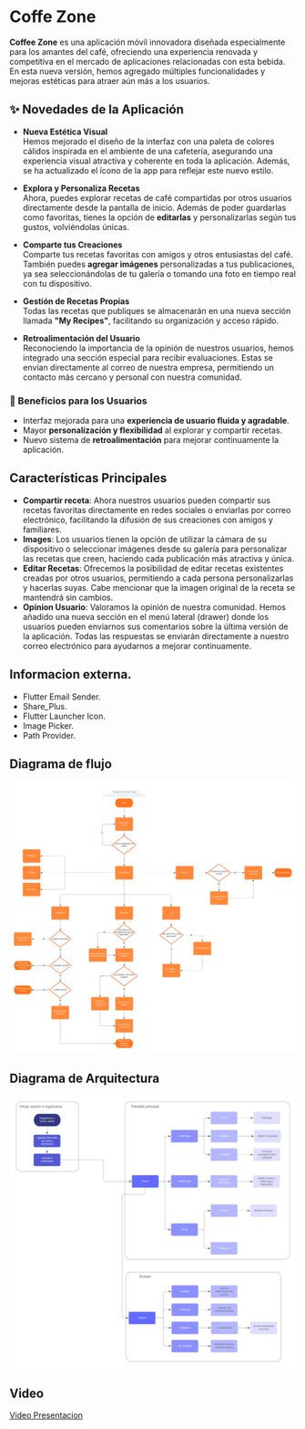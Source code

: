 # Coffe Zone

**Coffee Zone** es una aplicación móvil innovadora diseñada especialmente para los amantes del café, ofreciendo una experiencia renovada y competitiva en el mercado de aplicaciones relacionadas con esta bebida. En esta nueva versión, hemos agregado múltiples funcionalidades y mejoras estéticas para atraer aún más a los usuarios.

## ✨ Novedades de la Aplicación

- **Nueva Estética Visual**  
  Hemos mejorado el diseño de la interfaz con una paleta de colores cálidos inspirada en el ambiente de una cafetería, asegurando una experiencia visual atractiva y coherente en toda la aplicación. Además, se ha actualizado el ícono de la app para reflejar este nuevo estilo.

- **Explora y Personaliza Recetas**  
  Ahora, puedes explorar recetas de café compartidas por otros usuarios directamente desde la pantalla de inicio. Además de poder guardarlas como favoritas, tienes la opción de **editarlas** y personalizarlas según tus gustos, volviéndolas únicas.

- **Comparte tus Creaciones**  
  Comparte tus recetas favoritas con amigos y otros entusiastas del café. También puedes **agregar imágenes** personalizadas a tus publicaciones, ya sea seleccionándolas de tu galería o tomando una foto en tiempo real con tu dispositivo.

- **Gestión de Recetas Propias**  
  Todas las recetas que publiques se almacenarán en una nueva sección llamada **"My Recipes"**, facilitando su organización y acceso rápido.

- **Retroalimentación del Usuario**  
  Reconociendo la importancia de la opinión de nuestros usuarios, hemos integrado una sección especial para recibir evaluaciones. Estas se envían directamente al correo de nuestra empresa, permitiendo un contacto más cercano y personal con nuestra comunidad.

### 🚀 Beneficios para los Usuarios

- Interfaz mejorada para una **experiencia de usuario fluida y agradable**.
- Mayor **personalización y flexibilidad** al explorar y compartir recetas.
- Nuevo sistema de **retroalimentación** para mejorar continuamente la aplicación.

## Características Principales
- **Compartir receta**: Ahora nuestros usuarios pueden compartir sus recetas favoritas directamente en redes sociales o enviarlas por correo electrónico, facilitando la difusión de sus creaciones con amigos y familiares.
- **Images**: Los usuarios tienen la opción de utilizar la cámara de su dispositivo o seleccionar imágenes desde su galería para personalizar las recetas que creen, haciendo cada publicación más atractiva y única.
- **Editar Recetas**: Ofrecemos la posibilidad de editar recetas existentes creadas por otros usuarios, permitiendo a cada persona personalizarlas y hacerlas suyas. Cabe mencionar que la imagen original de la receta se mantendrá sin cambios.
- **Opinion Usuario**: Valoramos la opinión de nuestra comunidad. Hemos añadido una nueva sección en el menú lateral (drawer) donde los usuarios pueden enviarnos sus comentarios sobre la última versión de la aplicación. Todas las respuestas se enviarán directamente a nuestro correo electrónico para ayudarnos a mejorar continuamente.
## Informacion externa.
- Flutter Email Sender.
- Share_Plus.
- Flutter Launcher Icon.
- Image Picker.
- Path Provider.

## Diagrama de flujo
![Diagrama de flujo](https://github.com/Chocoharu/CoffeZone/blob/main/asset/ImagenesReadMe/Diagrama_Flujo.png?)

## Diagrama de Arquitectura
![Diagrama de arquitectura](https://github.com/Chocoharu/CoffeZone/blob/main/asset/ImagenesReadMe/Diagrama_Arquitectura.png?)

## Video
[Video Presentacion](https://youtu.be/rEQ8AztcEuo)
